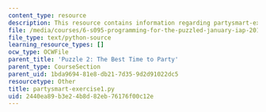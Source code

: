 ```yaml
---
content_type: resource
description: This resource contains information regarding partysmart-exercise1.py.
file: /media/courses/6-s095-programming-for-the-puzzled-january-iap-2018/2440ea89b3e24b8d82eb76176f00c12e_partysmart-exercise1.py
file_type: text/python-source
learning_resource_types: []
ocw_type: OCWFile
parent_title: 'Puzzle 2: The Best Time to Party'
parent_type: CourseSection
parent_uid: 1bda9694-81e8-db21-7d35-9d2d91022dc5
resourcetype: Other
title: partysmart-exercise1.py
uid: 2440ea89-b3e2-4b8d-82eb-76176f00c12e
---
```

